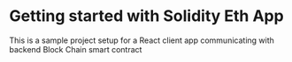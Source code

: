 # Getting started with Solidity Eth App

This is a sample project setup for a React client app communicating with backend Block Chain smart contract
